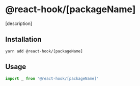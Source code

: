 # @react-hook/[packageName]
[description]

## Installation
`yarn add @react-hook/[packageName]`

## Usage
```js
import _ from '@react-hook/[packageName]'
```